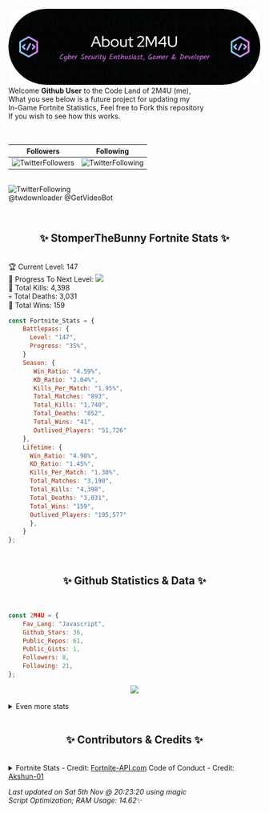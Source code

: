 
  ![Header](./src/github-banner.png)
  <br>
  Welcome **Github User** to the Code Land of 2M4U (me),<br>
  What you see below is a future project for updating my<br>
  In-Game Fortnite Statistics, Feel free to Fork this repository<br>
  If you wish to see how this works.
  <br><br>
  <br>
  
  | Followers  | Following |
  | ---------- |:---------:|
  | ![TwitterFollowers](https://img.shields.io/badge/Twitter%20Followers-79-blue)  | ![TwitterFollowing](https://img.shields.io/badge/Twitter%20Following-219-blue)  |


  <br>![TwitterFollowing](https://img.shields.io/badge/Latest%20Tweet--blue)<br>
  @twdownloader @GetVideoBot
   
  <br><h2 align="center"> ✨ StomperTheBunny Fortnite Stats ✨</h2><br>
  🏆 Current Level: 147<br>
  🎉 Progress To Next Level: ![](https://geps.dev/progress/35)<br>
  🎯 Total Kills: 4,398<br>
  💀 Total Deaths: 3,031<br>
  👑 Total Wins: 159<br>

```js
const Fortnite_Stats = {
    Battlepass: {
      Level: "147",
      Progress: "35%",    
    }
    Season: { 
       Win_Ratio: "4.59%",
       KD_Ratio: "2.04%",
       Kills_Per_Match: "1.95%",
       Total_Matches: "893",
       Total_Kills: "1,740",
       Total_Deaths: "852",
       Total_Wins: "41",
       Outlived_Players: "51,726"
    },
    Lifetime: {
      Win_Ratio: "4.98%",
      KD_Ratio: "1.45%",
      Kills_Per_Match: "1.38%",
      Total_Matches: "3,190",
      Total_Kills: "4,398",
      Total_Deaths: "3,031",
      Total_Wins: "159",
      Outlived_Players: "195,577"
      },
    }
}; 
```


<br><h2 align="center"> ✨ Github Statistics & Data ✨</h2><br>

```js
const 2M4U = {
    Fav_Lang: "Javascript",
    Github_Stars: 36,
    Public_Repos: 61,
    Public_Gists: 1,
    Followers: 8,
    Following: 21,
}; 
```

<p align="center">
<img src="https://github-readme-streak-stats.herokuapp.com/?user=2M4U&theme=tokyonight">
</p>
<details>
  <summary>
      Even more stats
  </summary>
  <p align="center">
    <img src="https://github-profile-trophy.vercel.app/?username=2M4U&theme=dracula">
    <img src="https://github-readme-stats.vercel.app/api?username=2M4U&theme=tokyonight&count_private=true&show_icons=true&include_all_commits=true">
  </p>
</details>
<br><h2 align="center"> ✨ Contributors & Credits ✨</h2><br>
<details>
  <summary>
      Fortnite Stats - Credit: <a href="https://fortnite-api.com/?utm_source=github.com/2M4U/2M4U">Fortnite-API.com</a>
      Code of Conduct - Credit: <a href="https://github.com/Akshun-01">Akshun-01</a>
  </summary>
</details>

<!-- Last updated on Sat Nov 05 2022 20:23:20 GMT+0000 (Coordinated Universal Time) ;-;-->
<i>Last updated on  Sat 5th Nov @ 20:23:20 using magic<br>
Script Optimization; RAM Usage: 14.62</i>✨